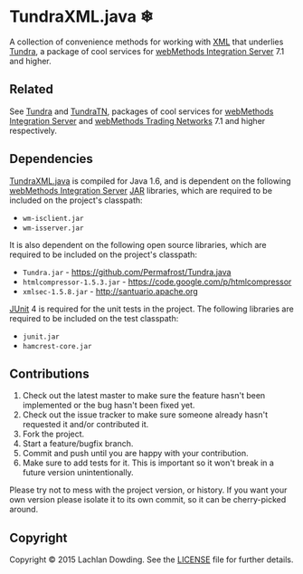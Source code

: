# TundraXML.java ❄

A collection of convenience methods for working with [XML] that 
underlies [Tundra], a package of cool services for 
[webMethods Integration Server] 7.1 and higher.

## Related

See [Tundra] and [TundraTN], packages of cool services for
[webMethods Integration Server] and [webMethods Trading
Networks] 7.1 and higher respectively.

## Dependencies

[TundraXML.java] is compiled for Java 1.6, and is dependent on the
following [webMethods Integration Server] [JAR] libraries, which are
required to be included on the project's classpath:

* `wm-isclient.jar`
* `wm-isserver.jar`

It is also dependent on the following open source libraries, which
are required to be included on the project's classpath:

* `Tundra.jar` - https://github.com/Permafrost/Tundra.java
* `htmlcompressor-1.5.3.jar` - https://code.google.com/p/htmlcompressor
* `xmlsec-1.5.8.jar` - http://santuario.apache.org

[JUnit] 4 is required for the unit tests in the project. The
following libraries are required to be included on the test
classpath:

* `junit.jar`
* `hamcrest-core.jar`

## Contributions

1. Check out the latest master to make sure the feature hasn't been
   implemented or the bug hasn't been fixed yet.
2. Check out the issue tracker to make sure someone already hasn't
   requested it and/or contributed it.
3. Fork the project.
4. Start a feature/bugfix branch.
5. Commit and push until you are happy with your contribution.
6. Make sure to add tests for it. This is important so it won't
   break in a future version unintentionally.

Please try not to mess with the project version, or history. If you
want your own version please isolate it to its own commit, so it can
be cherry-picked around.

## Copyright

Copyright &copy; 2015 Lachlan Dowding. See the [LICENSE] file for
further details.

[JAR]: <http://en.wikipedia.org/wiki/JAR_(file_format)>
[JUnit]: <http://junit.org/>
[LICENSE]: <https://github.com/Permafrost/TundraTN.java/blob/master/LICENSE>
[Tundra]: <https://github.com/Permafrost/Tundra>
[TundraTN]: <https://github.com/Permafrost/TundraTN>
[Tundra.java]: <https://github.com/Permafrost/Tundra.java>
[TundraXML.java]: <https://github.com/Permafrost/TundraXML.java>
[webMethods Integration Server]: <http://www.softwareag.com/corporate/products/wm/integration/products/ai/overview/default.asp>
[webMethods Trading Networks]: <http://www.softwareag.com/corporate/products/wm/integration/products/b2b/overview/default.asp>
[XML]: <http://www.w3.org/XML/>
